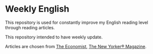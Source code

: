 # Weekly English

This repository is used for constantly improve my English reading level through reading articles.

This repository intended to have weekly update.

Articles are chosen from [The Economist](https://www.economist.com/), [The New Yorker® Magazine](https://www.newyorker.com).
